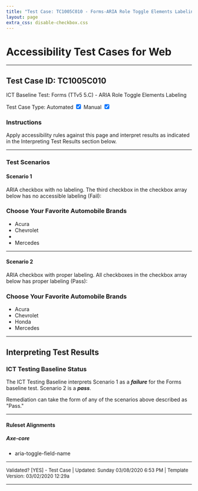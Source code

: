 ```yaml
---
title: "Test Case: TC1005C010 - Forms-ARIA Role Toggle Elements Labeling"
layout: page
extra_css: disable-checkbox.css
---
```




<h1>Accessibility Test Cases for Web</h1>
<hr>
<!-- InstanceBeginEditable name="TestCaseName" -->
<h2>Test Case ID: TC1005C010</h2>
<p class="h2">ICT Baseline Test: Forms (TTv5 5.C) - ARIA Role Toggle Elements Labeling</p>
<p class="h4">Test Case Type:
  <label for="tmpCBAuto">Automated</label>
  <input checked type="checkbox" name="tmpCBAuto" id="tmpCBAuto">
  <label for="tmpCBManual">Manual</label>
  <input checked type="checkbox" name="tmpCBManual" id="tmpCBManual">
</p>

<h3><strong>Instructions</strong></h3>
<p>Apply accessibility rules against this page and interpret results as indicated in the Interpreting Test Results section below.</p>
<!-- InstanceEndEditable -->
<hr>

<!--***** SCENARIOS *****-->
<h3>Test Scenarios</h3>
<h4> Scenario 1</h4>
<!-- InstanceBeginEditable name="TestCaseScenario" -->
<p>ARIA checkbox with no labeling. The third checkbox in the checkbox array below has no accessible labeling (Fail):</p>
<h3 id="id-group-label">
  Choose Your Favorite Automobile Brands
</h3>
<div role="group" aria-labelledby="id-group-label">
  <ul class="checkboxes">
    <li>
      <div role="checkbox"
           aria-checked="false"
           tabindex="0">
        Acura
      </div>
    </li>
    <li>
      <div role="checkbox"
           aria-checked="false"
           tabindex="0">
        Chevrolet
      </div>
    </li>
    <li>
      <div role="checkbox"
           aria-checked="true"
           tabindex="0">&nbsp;</div>
    </li>
    <li>
      <div role="checkbox"
           aria-checked="false"
           tabindex="0">
        Mercedes
      </div>
    </li>
  </ul>
</div>

__________________________________________________

<h4>Scenario 2</h4>
<p>ARIA checkbox with proper labeling. All checkboxes in the checkbox array below has proper labeling (Pass):</p>

<h3 id="id-group-label2">
  Choose Your Favorite Automobile Brands
</h3>
<div role="group" aria-labelledby="id-group-label2">
  <ul class="checkboxes">
    <li>
      <div role="checkbox"
           aria-checked="false"
           tabindex="0">
        Acura
      </div>
    </li>
    <li>
      <div role="checkbox"
           aria-checked="false"
           tabindex="0">
        Chevrolet
      </div>
    </li>
    <li>
      <div role="checkbox"
           aria-checked="true"
           tabindex="0">Honda</div>
    </li>
    <li>
      <div role="checkbox"
           aria-checked="false"
           tabindex="0">
        Mercedes
      </div>
    </li>
  </ul>
</div>
<script>
  window.onload = function () {
  
    var checkboxes = document.querySelectorAll('[role="checkbox"]');
  
    for (var i = 0; i < checkboxes.length; i++) {
      var cb = new Checkbox(checkboxes[i]);
      cb.init();
    }
  
  };
</script>

<!-- InstanceEndEditable -->
<hr>

<!--***** INTERPRETING TEST RESULTS *****-->
<h2>Interpreting Test Results</h2>
<h3>ICT Testing Baseline Status</h3>
<!-- InstanceBeginEditable name="ResultsInterpretation" -->
<p>The ICT Testing Baseline interprets Scenario 1 as a <em><strong>failure</strong></em> for the Forms baseline test. Scenario 2 is a <em><strong>pass</strong></em>. </p>
<p>Remediation can take the form of any of the scenarios above described as "Pass."</p>

<!-- InstanceEndEditable -->
<hr>

<!--***** RULESET ALIGNMENTS *****-->
<h4>Ruleset Alignments</h4>
<!-- InstanceBeginEditable name="RulesetAlignments" -->
<h5>Axe-core </h5>
<ul>
  <li> aria-toggle-field-name</li>
</ul>
<!-- InstanceEndEditable -->


<!--***** FOOTER *****-->
<hr>
<p style="font-size:small">Validated? [<!-- InstanceBeginEditable name="Validation" -->YES<!-- InstanceEndEditable -->] - Test Case | Updated: <!-- #BeginDate format:fAm3a -->Sunday 03/08/2020 6:53 PM<!-- #EndDate --> | Template Version: 03/02/2020 12:29a</p>
<hr>

